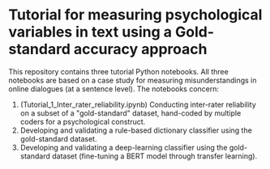 # Tutorial for measuring psychological variables in text using a Gold-standard accuracy approach

This repository contains three tutorial Python notebooks. All three notebooks are based on a case study for measuring misunderstandings in online dialogues (at a sentence level). The notebooks concern:

1. (Tutorial_1_Inter_rater_reliability.ipynb) Conducting inter-rater reliability on a subset of a "gold-standard" dataset, hand-coded by multiple coders for a psychological construct.  
2. Developing and validating a rule-based dictionary classifier using the gold-standard dataset.
3. Developing and validating a deep-learning classifier using the gold-standard dataset (fine-tuning a BERT model through transfer learning).
